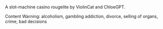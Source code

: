A slot-machine casino rougelite by ViolinCat and ChloeGPT.

Content Warning: alcoholism, gambling addiction, divorce, selling of organs, crime, bad decisions
